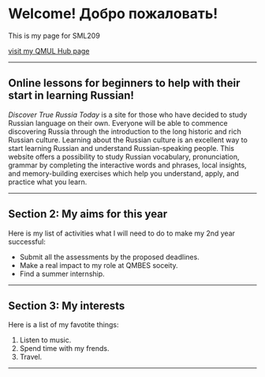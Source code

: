 <h1><strong> Welcome!<span lang="ru"> Добро пожаловать!</span> </strong> </h1>
<p>This is my page for SML209</p>
<a href="https://hub.qmlus.qmul.ac.uk/view/view.php?profile=anna-moiseeva&page=sml209-computers-and-languages-2018-anna-moiseeva"> visit my QMUL Hub page</a>
<hr>

<h2> <strong>Online lessons for beginners to help with their start in learning Russian! </strong></h2>
<p> <em>Discover True Russia Today</em> is a site for those who have decided to study Russian language on their own. 
Everyone will be able to commence discovering Russia through the introduction to the long historic and rich Russian culture. Learning about the Russian culture is an excellent way to start learning Russian and understand Russian-speaking people. This website  offers a possibility to study Russian vocabulary, pronunciation, grammar by completing the interactive words and phrases, local insights, and memory-building exercises which help you understand, apply, and practice what you learn.</p>
<hr>

<h2> Section 2: My aims for this year</h2>
<p>Here is my list of activities what I will need to do to make my 2nd year successful:</p>
<ul>
  <li> Submit all the assessments by the proposed deadlines.</li>
  <li> Make a real impact to my role at QMBES soceity.</li>
  <li> Find a summer internship.</li>
</ul>
<hr>
<h2> Section 3: My interests</h2>
<p> Here is a list of my favotite things:</p>
<ol>
  <li>Listen to music.</li>
  <li>Spend time with my frends.</li>
  <li>Travel.</li>
</ol>
<hr>
  
